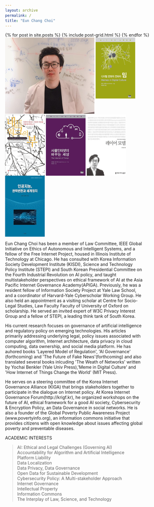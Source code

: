 ```yaml
---
layout: archive
permalink: /
title: "Eun Chang Choi"
---
```

<body bottommargin="0">
<div class="tiles">
{% for post in site.posts %}
	{% include post-grid.html %}
{% endfor %}
</div><!-- /.tiles -->
<div style="width:90%">
<div>
<img style="height:250px" src="images/profile.jpg">
 <a href="https://mitpress.mit.edu/books/memes-digital-culture"><img style="vertical-align:top;height:200px;width:130px;" src="images/book1.png"></a>
 <a href="http://www.kyobobook.co.kr/product/detailViewKor.laf?ejkGb=KOR&mallGb=KOR&barcode=9791130435473&orderClick=LAG&Kc="><img style="vertical-align:top;height:200px;width:130px;" src="images/book2.jpg"></a>
 <a href="http://www.kyobobook.co.kr/product/detailViewKor.laf?ejkGb=KOR&mallGb=KOR&barcode=9788946062726&orderClick=LAH&Kc="><img style="vertical-align:top;height:200px;width:130px;" src="images/book3.jpg"></a>
 <a href="http://www.kyobobook.co.kr/product/detailViewKor.laf?barcode=9791130437002&orderClick=357"><img style="vertical-align:top;height:200px;width:130px;" src="images/book4.jpg"></a>
 <a href="http://www.kyobobook.co.kr/product/detailViewKor.laf?ejkGb=KOR&mallGb=KOR&barcode=9788964361436&orderClick=LAH&Kc="><img style="vertical-align:top;height:200px;width:130px;" src="images/book5.jpg"></a>

<p> Eun Chang Choi has been a member of Law Committee, IEEE Global Initiative on Ethics of Autonomous and Intelligent Systems, and a fellow of the Free Internet Project, housed in Illinois Institute of Technology at Chicago. He has consulted with Korea Information Society Development Institute (KISDI), Science and Technology Policy Institute (STEPI) and South Korean Presidential Committee on the Fourth Industrial Revolution on AI policy, and taught multistakeholder perspectives on ethical framework of AI at the Asia Pacific Internet Governance Academy(APIGA). Previously, he was a resident fellow of Information Society Project at Yale Law School, and a coordinator of Harvard-Yale Cyberscholar Working Group. He also held an appointment as a visiting scholar at Centre for Socio-Legal Studies, Law Faculty Faculty of University of Oxford on scholarship. He served an invited expert of W3C Privacy Interest Group and a fellow of STEPI, a leading think tank of South Korea.</p>
<p> His current research focuses on governance of artificial intelligence and regulatory policy on emerging technologies. His articles primarily addressing underlying legal, policy issues associated with computer algorithm, Internet architecture, data privacy in cloud computing, data ownership, and social media platform. He has auhored books 'Layered Model of Regulation', 'Al Governance' (forthcoming) and 'The Future of Fake News'(forthcoming)  and also translated several books inlcuding 'The Weath of Networks' written by Yochai Benkler (Yale Univ Press),'Meme in Digital Culture' and 'How Internet of Things Change the World' (MIT Press). </p>
<p> He serves on a steering committee of the Korea Internet Governance Alliance (KIGA) that brings stakeholders together to participate in the dialogue on Internet policy. At Korea Internet Governance Forum(http://krigf.kr), he organized workshops on the future of AI, ethical framework for a good AI society, Cybersecurity & Encryption Policy, an Data Governance in social networks. He is also a founder of the Global Poverty Public Awareness Project (www.povertyinfo.org), an information commons initiative that provides citizens with open  knowledge about issues affecting global poverty and preventable diseases.</p>

ACADEMIC INTERESTS<br> 
<blockquote>  AI: Ethical and Legal Challenges (Governing AI)<br>
  Accountability for Algorithm and Artificial Intelligence <br>
  Platform Liability <br>
  Data Localization <br>
  Data Privacy, Data Governance <br>
  Open Data for Sustainable Development <br> 
  Cybersecurity Policy: A Multi-stakeholder Approach <br>
  Internet Governance <br>
  Intellectual Property<br>
  Information Commons<br> 
  The Interplay of Law, Science, and Technology<br>
  </blockquote> 
